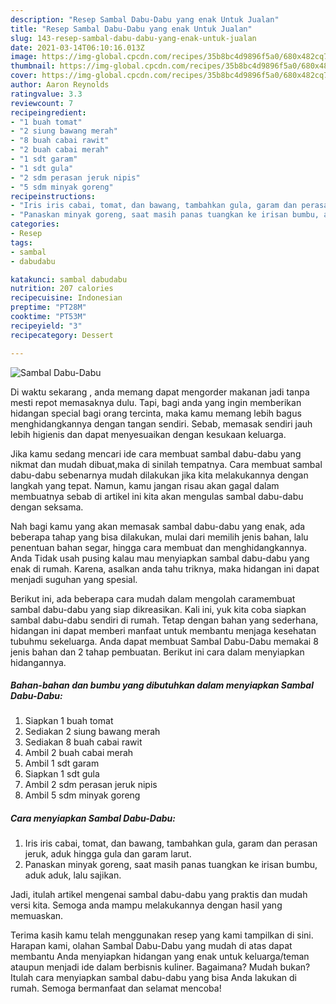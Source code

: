 ```yaml
---
description: "Resep Sambal Dabu-Dabu yang enak Untuk Jualan"
title: "Resep Sambal Dabu-Dabu yang enak Untuk Jualan"
slug: 143-resep-sambal-dabu-dabu-yang-enak-untuk-jualan
date: 2021-03-14T06:10:16.013Z
image: https://img-global.cpcdn.com/recipes/35b8bc4d9896f5a0/680x482cq70/sambal-dabu-dabu-foto-resep-utama.jpg
thumbnail: https://img-global.cpcdn.com/recipes/35b8bc4d9896f5a0/680x482cq70/sambal-dabu-dabu-foto-resep-utama.jpg
cover: https://img-global.cpcdn.com/recipes/35b8bc4d9896f5a0/680x482cq70/sambal-dabu-dabu-foto-resep-utama.jpg
author: Aaron Reynolds
ratingvalue: 3.3
reviewcount: 7
recipeingredient:
- "1 buah tomat"
- "2 siung bawang merah"
- "8 buah cabai rawit"
- "2 buah cabai merah"
- "1 sdt garam"
- "1 sdt gula"
- "2 sdm perasan jeruk nipis"
- "5 sdm minyak goreng"
recipeinstructions:
- "Iris iris cabai, tomat, dan bawang, tambahkan gula, garam dan perasan jeruk, aduk hingga gula dan garam larut."
- "Panaskan minyak goreng, saat masih panas tuangkan ke irisan bumbu, aduk aduk, lalu sajikan."
categories:
- Resep
tags:
- sambal
- dabudabu

katakunci: sambal dabudabu 
nutrition: 207 calories
recipecuisine: Indonesian
preptime: "PT28M"
cooktime: "PT53M"
recipeyield: "3"
recipecategory: Dessert

---
```



![Sambal Dabu-Dabu](https://img-global.cpcdn.com/recipes/35b8bc4d9896f5a0/680x482cq70/sambal-dabu-dabu-foto-resep-utama.jpg)

Di waktu  sekarang , anda memang dapat mengorder makanan jadi tanpa mesti repot memasaknya dulu. Tapi, bagi anda yang ingin memberikan hidangan special bagi orang tercinta, maka kamu memang lebih bagus menghidangkannya dengan tangan sendiri. Sebab, memasak sendiri jauh lebih higienis dan dapat menyesuaikan dengan kesukaan keluarga.

Jika kamu sedang mencari ide cara membuat sambal dabu-dabu yang nikmat dan mudah dibuat,maka di sinilah tempatnya. Cara membuat sambal dabu-dabu  sebenarnya mudah dilakukan jika kita melakukannya dengan langkah yang tepat. Namun, kamu jangan risau akan gagal dalam membuatnya 
sebab di artikel ini kita akan mengulas sambal dabu-dabu dengan seksama.  



Nah bagi kamu yang akan memasak sambal dabu-dabu yang enak, ada beberapa tahap yang bisa dilakukan, mulai dari memilih jenis bahan, lalu penentuan bahan segar, hingga cara membuat dan menghidangkannya. Anda Tidak usah pusing kalau mau menyiapkan sambal dabu-dabu yang enak di rumah. Karena, asalkan anda  tahu triknya, maka hidangan ini dapat menjadi suguhan yang spesial.

Berikut ini, ada beberapa cara mudah dalam mengolah caramembuat sambal dabu-dabu yang siap dikreasikan. Kali ini, yuk kita coba siapkan sambal dabu-dabu sendiri di rumah. Tetap dengan bahan yang sederhana, hidangan ini dapat memberi manfaat untuk membantu menjaga kesehatan tubuhmu sekeluarga. Anda dapat membuat Sambal Dabu-Dabu memakai 8 jenis bahan dan 2 tahap pembuatan. Berikut ini cara dalam menyiapkan hidangannya.

<!--inarticleads1-->

##### Bahan-bahan dan bumbu yang dibutuhkan dalam menyiapkan Sambal Dabu-Dabu:

1. Siapkan 1 buah tomat
1. Sediakan 2 siung bawang merah
1. Sediakan 8 buah cabai rawit
1. Ambil 2 buah cabai merah
1. Ambil 1 sdt garam
1. Siapkan 1 sdt gula
1. Ambil 2 sdm perasan jeruk nipis
1. Ambil 5 sdm minyak goreng




<!--inarticleads2-->

##### Cara menyiapkan Sambal Dabu-Dabu:

1. Iris iris cabai, tomat, dan bawang, tambahkan gula, garam dan perasan jeruk, aduk hingga gula dan garam larut.
1. Panaskan minyak goreng, saat masih panas tuangkan ke irisan bumbu, aduk aduk, lalu sajikan.




Jadi, itulah artikel mengenai  sambal dabu-dabu  yang praktis dan mudah versi kita. Semoga anda mampu melakukannya dengan hasil yang memuaskan. 

Terima kasih kamu telah menggunakan resep yang kami tampilkan di sini. Harapan kami, olahan  Sambal Dabu-Dabu yang mudah di atas dapat membantu Anda menyiapkan hidangan yang enak untuk keluarga/teman ataupun menjadi ide dalam berbisnis kuliner. Bagaimana? Mudah bukan? Itulah cara menyiapkan sambal dabu-dabu yang bisa Anda lakukan di rumah. Semoga bermanfaat dan selamat mencoba!

